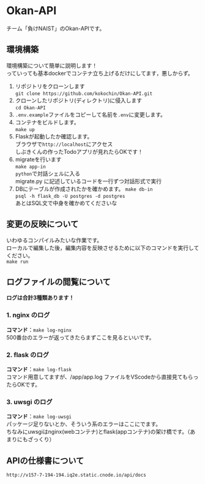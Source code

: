 # Okan-API
チーム「負けNAIST」のOkan-APIです。

## 環境構築
環境構築について簡単に説明します！<br>
っていっても基本dockerでコンテナ立ち上げるだけにしてます，悪しからず。<br>

1. リポジトリをクローンします<br>
    `git clone https://github.com/kokochin/Okan-API.git`
2. クローンしたリポジトリ(ディレクトリ)に侵入します<br>
    `cd Okan-API`
3. `.env.example`ファイルをコピーして名前を`.env`に変更します。
4. コンテナをビルドします。<br>
    `make up`
5. Flaskが起動したか確認します。<br>
    ブラウザで`http://localhost`にアクセス<br>
    しぶきくんの作ったTodoアプリが見れたらOKです！
6. migrateを行います<br>
    `make app-in`<br>
    `python`で対話シェルに入る<br>
    migrate.py に記述しているコードを一行ずつ対話形式で実行
7. DBにテーブルが作成されたかを確かめます。
    `make db-in`<br>
    `psql -h flask_db -U postgres -d postgres`<br>
    あとはSQL文で中身を確かめてくださいな

## 変更の反映について
いわゆるコンパイルみたいな作業です。<br>
ローカルで編集した後，編集内容を反映させるために以下のコマンドを実行してください。<br>
`make run`


## ログファイルの閲覧について
**ログは合計3種類あります！**
### 1. nginx のログ
**コマンド**：`make log-nginx`<br>
500番台のエラーが返ってきたらまずここを見るといいです。
### 2. flask のログ
**コマンド**：`make log-flask`<br>
コマンド用意してますが、/app/app.log ファイルをVScodeから直接見てもらったらOKです。<br>
### 3. uwsgi のログ
**コマンド**：`make log-uwsgi`<br>
パッケージ足りないとか、そういう系のエラーはここにでます。<br>
ちなみにuwsgiはnginx(webコンテナ)とflask(appコンテナ)の架け橋です。（あまりにもざっくり）

## APIの仕様書について
`http://v157-7-194-194.iq2e.static.cnode.io/api/docs`